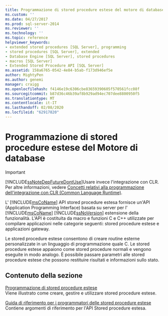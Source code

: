 ```yaml
---
title: Programmazione di stored procedure estese del motore di database | Microsoft Docs
ms.custom: ''
ms.date: 04/27/2017
ms.prod: sql-server-2014
ms.reviewer: ''
ms.technology: ''
ms.topic: reference
helpviewer_keywords:
- extended stored procedures [SQL Server], programming
- stored procedures [SQL Server], extended
- Database Engine [SQL Server], stored procedures
- macros [SQL Server]
- Extended Stored Procedure API [SQL Server]
ms.assetid: 158a6765-0542-4e84-b5ab-f173d946ef5e
author: MightyPen
ms.author: genemi
manager: craigg
ms.openlocfilehash: f4146e19c6306cbe83659390605f570561fcc08f
ms.sourcegitcommit: b87d36c46b39af8b929ad94ec707dee8800950f5
ms.translationtype: MT
ms.contentlocale: it-IT
ms.lasthandoff: 02/08/2020
ms.locfileid: "62917820"
---
```

# <a name="database-engine-extended-stored-procedure-programming"></a>Programmazione di stored procedure estese del Motore di database
    
> [!IMPORTANT]  
>  [!INCLUDE[ssNoteDepFutureDontUse](../includes/ssnotedepfuturedontuse-md.md)]Usare invece l'integrazione con CLR. Per altre informazioni, vedere [Concetti relativi alla programmazione dell'integrazione con CLR &#40;Common Language Runtime&#41;](clr-integration/common-language-runtime-clr-integration-programming-concepts.md).  
  
 L' [!INCLUDE[msCoName](../includes/msconame-md.md)] API stored procedure estesa fornisce un'API (Application Programming Interface) basata su server per l' [!INCLUDE[msCoName](../includes/msconame-md.md)] [!INCLUDE[ssNoVersion](../includes/ssnoversion-md.md)] estensione della funzionalità. L'API è costituita da macro e funzioni C e C++ utilizzate per compilare applicazioni nelle categorie seguenti: stored procedure estese e applicazioni gateway.  
  
 Le stored procedure estese consentono di creare routine esterne personalizzate in un linguaggio di programmazione quale C. Le stored procedure estese appaiono come stored procedure normali e vengono eseguite in modo analogo. È possibile passare parametri alle stored procedure estese che possono restituire risultati e informazioni sullo stato.  
  
## <a name="in-this-section"></a>Contenuto della sezione  
 [Programmazione di stored procedure estese](extended-stored-procedures-programming/database-engine-extended-stored-procedures-programming.md)  
 Viene illustrato come creare, gestire e utilizzare stored procedure estese.  
  
 [Guida di riferimento per i programmatori delle stored procedure estese](extended-stored-procedures-reference/database-engine-extended-stored-procedures-reference.md)  
 Contiene argomenti di riferimento per l'API Stored procedure estesa.  
  
  
